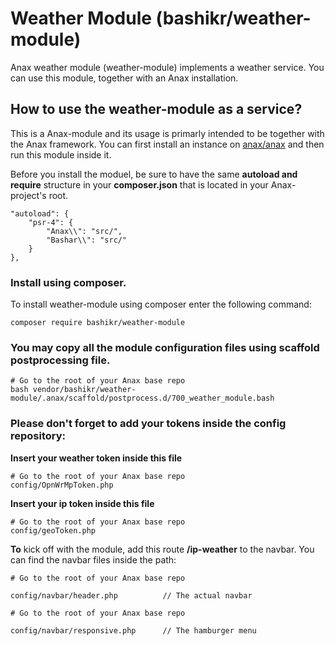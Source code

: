 Weather Module (bashikr/weather-module)
==================================

Anax weather module (weather-module) implements a weather service. You can use this module, together with an Anax installation.

How to use the weather-module as a service?
-------------------------------------------
This is a Anax-module and its usage is primarly intended to be together with the Anax framework. You can first install an instance on [anax/anax](https://github.com/canax/anax) and then run this module inside it.

Before you install the moduel, be sure to have the same **autoload and require** structure in your **composer.json** that is located in your Anax-project's root.
```
"autoload": {
    "psr-4": {
        "Anax\\": "src/",
        "Bashar\\": "src/"
    }
},
```

### Install using composer.

To install weather-module using composer enter the following command:

```
composer require bashikr/weather-module
```
### You may copy all the module configuration files using scaffold postprocessing file.

```
# Go to the root of your Anax base repo
bash vendor/bashikr/weather-module/.anax/scaffold/postprocess.d/700_weather_module.bash

```

### Please don't forget to add your tokens inside the config repository:

**Insert your weather token inside this file**

```
# Go to the root of your Anax base repo
config/OpnWrMpToken.php
```

**Insert your ip token inside this file**

```
# Go to the root of your Anax base repo
config/geoToken.php
```


**To** kick off with the module, add this route **/ip-weather** to the navbar. You can find the navbar files inside the path:

```
# Go to the root of your Anax base repo

config/navbar/header.php          // The actual navbar
```

```
# Go to the root of your Anax base repo

config/navbar/responsive.php      // The hamburger menu
```
